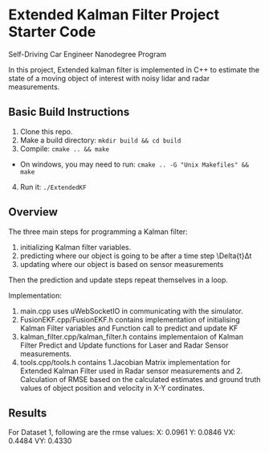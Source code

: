 # Extended Kalman Filter Project Starter Code
Self-Driving Car Engineer Nanodegree Program

In this project, Extended kalman filter is implemented  in C++ to estimate the state of a moving object of interest with noisy lidar and radar measurements.

## Basic Build Instructions

1. Clone this repo.
2. Make a build directory: `mkdir build && cd build`
3. Compile: `cmake .. && make`
* On windows, you may need to run: `cmake .. -G "Unix Makefiles" && make`
4. Run it: `./ExtendedKF `

## Overview

The three main steps for programming a Kalman filter:
1. initializing Kalman filter variables.
2. predicting where our object is going to be after a time step \Delta{t}Δt
3. updating where our object is based on sensor measurements

Then the prediction and update steps repeat themselves in a loop.

Implementation:
1. main.cpp uses uWebSocketIO in communicating with the simulator.
2. FusionEKF.cpp/FusionEKF.h contains implementation of initialising Kalman Filter variables and Function call to predict and update KF
3. kalman_filter.cpp/kalman_filter.h contains implementaion of Kalman Filter Predict and Update functions for Laser and Radar Sensor measurements.
4. tools.cpp/tools.h contains  1.Jacobian Matrix implementation for Extended Kalman Filter used in Radar sensor measurements and 2. Calculation of RMSE based on the calculated estimates and ground truth values of object position and velocity in X-Y cordinates.

## Results
For Dataset 1, following are the rmse values:
X: 0.0961
Y: 0.0846
VX: 0.4484
VY: 0.4330



